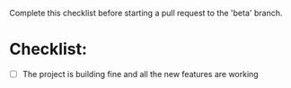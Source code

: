 Complete this checklist before starting a pull request to the 'beta' branch.

# Checklist:

- [ ] The project is building fine and all the new features are working
